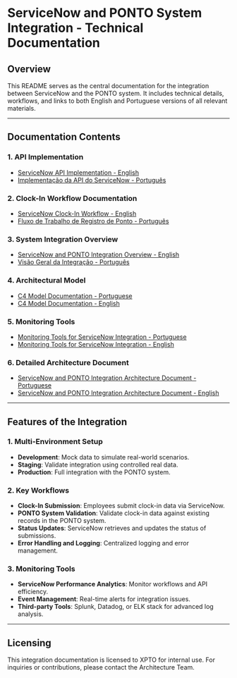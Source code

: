 
# ServiceNow and PONTO System Integration - Technical Documentation

## Overview
This README serves as the central documentation for the integration between ServiceNow and the PONTO system. It includes technical details, workflows, and links to both English and Portuguese versions of all relevant materials.

---

## Documentation Contents

### 1. API Implementation
- [ServiceNow API Implementation - English](en/servicenow_api_workflow-en.md)
- [Implementação da API do ServiceNow - Português](en/servicenow_ponto_api_implementation-pt.md)

### 2. Clock-In Workflow Documentation
- [ServiceNow Clock-In Workflow - English](en/servicenow_clockin_api_workflow-pt.md)
- [Fluxo de Trabalho de Registro de Ponto - Português](pt/servicenow_clockin_api_workflow-pt.md)

### 3. System Integration Overview
- [ServiceNow and PONTO Integration Overview - English](en/ServiceNow_PONTO_Integration_README-en.md)
- [Visão Geral da Integração - Português](pt/ServiceNow_PONTO_Integration_README-pt.md)

### 4. Architectural Model
- [C4 Model Documentation - Portuguese](pt/c4_model_documentacao-pt.md)
- [C4 Model Documentation - English](en/c4_model_documentacao-en.md)

### 5. Monitoring Tools
- [Monitoring Tools for ServiceNow Integration - Portuguese](pt/servicenow_monitoring_tools-pt.md)
- [Monitoring Tools for ServiceNow Integration - English](en/servicenow_monitoring_tools-en.md)

### 6. Detailed Architecture Document
- [ServiceNow and PONTO Integration Architecture Document - Portuguese](pt/architecture_document_servicenow_ponto-pt.md)
- [ServiceNow and PONTO Integration Architecture Document - English](en/architecture_document_servicenow_ponto-en.md)

---

## Features of the Integration

### 1. Multi-Environment Setup
- **Development**: Mock data to simulate real-world scenarios.
- **Staging**: Validate integration using controlled real data.
- **Production**: Full integration with the PONTO system.

### 2. Key Workflows
- **Clock-In Submission**: Employees submit clock-in data via ServiceNow.
- **PONTO System Validation**: Validate clock-in data against existing records in the PONTO system.
- **Status Updates**: ServiceNow retrieves and updates the status of submissions.
- **Error Handling and Logging**: Centralized logging and error management.

### 3. Monitoring Tools
- **ServiceNow Performance Analytics**: Monitor workflows and API efficiency.
- **Event Management**: Real-time alerts for integration issues.
- **Third-party Tools**: Splunk, Datadog, or ELK stack for advanced log analysis.

---

## Licensing
This integration documentation is licensed to XPTO for internal use. For inquiries or contributions, please contact the Architecture Team.
